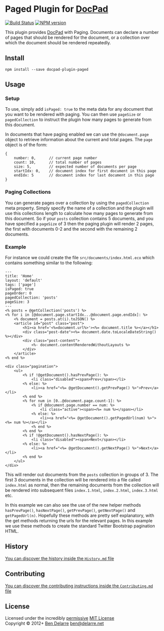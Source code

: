 # Paged Plugin for [DocPad](http://docpad.org)

[![Build Status](https://secure.travis-ci.org/docpad/docpad-plugin-paged.png?branch=master)](http://travis-ci.org/docpad/docpad-plugin-paged "Check this project's build status on TravisCI")
[![NPM version](https://badge.fury.io/js/docpad-plugin-paged.png)](https://npmjs.org/package/docpad-plugin-paged "View this project on NPM")

This plugin provides [DocPad](https://docpad.org) with Paging. Documents can declare a number of pages that should be rendered for the document, or a collection over which the document should be rendered repeatedly.


## Install

```
npm install --save docpad-plugin-paged
```


## Usage

### Setup

To use, simply add `isPaged: true` to the meta data for any document that you want to be rendered with paging. You can then use `pageSize` or `pagedCollection` to instruct the plugin how many pages to generate from this document.

In documents that have paging enabled we can use the `@document.page` object to retrieve information about the current and total pages. The `page` object is of the form:

```
{
	number: 0,		// current page number
	count: 10,		// total number of pages
	size: 5,		// expected number of documents per page
	startIdx: 0,	// document index for first document in this page
	endIdx: 5		// document index for last document in this page
}
```

### Paging Collections

You can generate pages over a collection by using the `pagedCollection` meta property. Simply specify the name of a collection and the plugin will use this collections length to calculate how many pages to generate from this document. So if your `posts` collection contains 5 documents, and you have specified a `pageSize` of 3 then the paging plugin will render 2 pages, the first with documents 0-2 and the second with the remaining 2 documents.

### Example

For instance we could create the file `src/documents/index.html.eco` which contains something similar to the followìng:

```
---
title: 'Home'
layout: 'default'
tags: ['page']
isPaged: true
pageOrder: 0
pagedCollection: 'posts'
pageSize: 3
---
<% posts = @getCollection('posts') %>
<% for i in [@document.page.startIdx...@document.page.endIdx]: %>
	<% document = posts.at(i).toJSON() %>
	<article id="post" class="post">
		<h1><a href='<%=document.url%>'><%= document.title %></a></h1>
		<div class="post-date"><%= document.date.toLocaleDateString() %></div>
		<div class="post-content">
			<%- document.contentRenderedWithoutLayouts %>
		</div>
	</article>
<% end %>

<div class="pagination">
	<ul>
		<% if !@getDocument().hasPrevPage(): %>
			<li class="disabled"><span>Prev</span></li>
		<% else: %>
			<li><a href="<%= @getDocument().getPrevPage() %>">Prev</a></li>
		<% end %>
		<% for num in [0..@document.page.count-1]: %>
			<% if @document.page.number == num: %>
				<li class="active"><span><%= num %></span></li>
			<% else: %>
				<li><a href="<%= @getDocument().getPagedUrl(num) %>"><%= num %></a></li>
			<% end %>
		<% end %>
		<% if !@getDocument().hasNextPage(): %>
			<li class="disabled"><span>Next</span></li>
		<% else: %>
			<li><a href="<%= @getDocument().getNextPage() %>">Next</a></li>
		<% end %>
	</ul>
</div>
```

This will render out documents from the `posts` collection in groups of 3. The first 3 documents in the collection will be rendered into a file called `index.html` as normal, then the remaining documents from the collection will be rendered into subsequent files `index.1.html`, `index.2.html`, `index.3.html` etc.

In this example we can also see the use of the new helper methods `hasPrevPage()`, `hasNextPage()`, `getPrevPage()`, `getNextPage()` and `getPagedUrl(n)`. Hopefully these methods are pretty self explanatory, with the get methods returning the urls for the relevant pages. In this example we use these methods to create the standard Twitter Bootstrap pagination HTML.


## History
[You can discover the history inside the `History.md` file](https://github.com/bevry/docpad-plugin-paged/blob/master/History.md#files)


## Contributing
[You can discover the contributing instructions inside the `Contributing.md` file](https://github.com/bevry/docpad-plugin-paged/blob/master/Contributing.md#files)


## License
Licensed under the incredibly [permissive](http://en.wikipedia.org/wiki/Permissive_free_software_licence) [MIT License](http://creativecommons.org/licenses/MIT/)
<br/>Copyright &copy; 2012+ [Ben Delarre](http://delarre.net) <ben@delarre.net>
